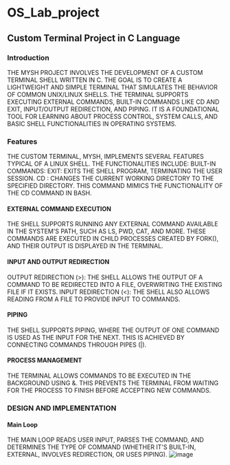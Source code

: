 # OS_Lab_project
## Custom Terminal Project in C Language

### Introduction
THE MYSH PROJECT INVOLVES THE DEVELOPMENT OF A CUSTOM TERMINAL
SHELL WRITTEN IN C. THE GOAL IS TO CREATE A LIGHTWEIGHT AND SIMPLE
TERMINAL THAT SIMULATES THE BEHAVIOR OF COMMON UNIX/LINUX
SHELLS. THE TERMINAL SUPPORTS EXECUTING EXTERNAL COMMANDS,
BUILT-IN COMMANDS LIKE CD AND EXIT, INPUT/OUTPUT REDIRECTION, AND
PIPING. IT IS A FOUNDATIONAL TOOL FOR LEARNING ABOUT PROCESS
CONTROL, SYSTEM CALLS, AND BASIC SHELL FUNCTIONALITIES IN
OPERATING SYSTEMS.

### Features
THE CUSTOM TERMINAL, MYSH, IMPLEMENTS SEVERAL FEATURES TYPICAL OF A
LINUX SHELL. THE FUNCTIONALITIES INCLUDE:
BUILT-IN COMMANDS:
EXIT: EXITS THE SHELL PROGRAM, TERMINATING THE USER SESSION.
CD <DIRECTORY>: CHANGES THE CURRENT WORKING DIRECTORY TO THE
SPECIFIED DIRECTORY. THIS COMMAND MIMICS THE FUNCTIONALITY OF THE CD
COMMAND IN BASH.
#### EXTERNAL COMMAND EXECUTION
THE SHELL SUPPORTS RUNNING ANY EXTERNAL COMMAND AVAILABLE IN THE
SYSTEM'S PATH, SUCH AS LS, PWD, CAT, AND MORE. THESE COMMANDS ARE
EXECUTED IN CHILD PROCESSES CREATED BY FORK(), AND THEIR OUTPUT IS
DISPLAYED IN THE TERMINAL.
#### INPUT AND OUTPUT REDIRECTION
OUTPUT REDIRECTION (>): THE SHELL ALLOWS THE OUTPUT OF A COMMAND TO
BE REDIRECTED INTO A FILE, OVERWRITING THE EXISTING FILE IF IT EXISTS.
INPUT REDIRECTION (<): THE SHELL ALSO ALLOWS READING FROM A FILE TO
PROVIDE INPUT TO COMMANDS.
#### PIPING
THE SHELL SUPPORTS PIPING, WHERE THE OUTPUT OF ONE COMMAND IS USED
AS THE INPUT FOR THE NEXT. THIS IS ACHIEVED BY CONNECTING COMMANDS
THROUGH PIPES (|).
#### PROCESS MANAGEMENT
THE TERMINAL ALLOWS COMMANDS TO BE EXECUTED IN THE BACKGROUND
USING &. THIS PREVENTS THE TERMINAL FROM WAITING FOR THE PROCESS TO
FINISH BEFORE ACCEPTING NEW COMMANDS.

### DESIGN AND IMPLEMENTATION
#### Main Loop
THE MAIN LOOP READS USER INPUT, PARSES THE COMMAND,
AND DETERMINES THE TYPE OF COMMAND (WHETHER IT'S
BUILT-IN, EXTERNAL, INVOLVES REDIRECTION, OR USES
PIPING).
![image](https://github.com/user-attachments/assets/06449079-e492-4c00-921c-8dc4b874a444)

